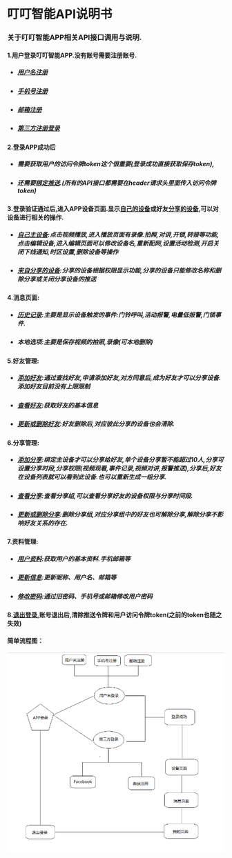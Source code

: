 # 叮叮智能API说明书

### 关于叮叮智能APP相关API接口调用与说明.

#### 1.用户登录叮叮智能APP.没有账号需要注册账号.

* ##### [用户名注册](/../zhang-hao-zhu-ce/yong-hu-ming-zhu-ce.html)
* ##### [手机号注册](/../zhang-hao-zhu-ce/shou-ji-hao-zhu-ce.html)
* ##### [邮箱注册](/../zhang-hao-zhu-ce/you-xiang-zhu-ce.html)
* ##### [第三方注册登录](/../deng-lu-yu-tui-chu/zhang-hao-deng-lu/di-san-fang-deng-lu.html)

#### 2.登录APP成功后

* ##### 需要获取用户的访问令牌token这个很重要\(登录成功直接获取保存token\),
* ##### 还需要[绑定推送](/../deng-lu-yu-tui-chu.html).\(所有的API接口都需要在header请求头里面传入访问令牌token\)

#### 3.登录验证通过后,进入APP设备页面.显示[自己的设备](/../she-bei-xiang-guan/wo-de-she-bei.html)或好友[分享的设备](/../she-bei-xiang-guan/fen-xiang-she-bei.html),可以对设备进行相关的操作.

* ##### [自己主设备](/../she-bei-xiang-guan/wo-de-she-bei.html):点击视频播放,进入播放页面有录像.拍照,对讲,开锁,转接等功能,点击编辑设备,进入编辑页面可以修改设备名,重新配网,设置活动检测,开启关闭下线通知,时区设置,删除设备等操作
* ##### [来自分享的设备](/../she-bei-xiang-guan/fen-xiang-she-bei.html):分享的设备根据权限显示功能,分享的设备只能修改名称和删除分享或关闭分享设备的推送

#### 4.消息页面:

* ##### [历史记录](/../xiao-xi-xiang-guan/li-shi-ji-lu.html):主要是显示设备触发的事件:门铃呼叫,活动报警,电量低报警,门锁事件.
* ##### 本地选项:主要是保存视频的拍照,录像\(可本地删除\)

#### 5.好友管理:

* ##### [添加好友](/../hao-you-guan-li/tian-jia-hao-you.html):通过查找好友,申请添加好友,对方同意后,成为好友才可以分享设备.添加好友目前没有上限限制
* ##### [查看好友](/../hao-you-guan-li/cha-kan-hao-you.html):获取好友的基本信息
* ##### [更新或删除好友](/../hao-you-guan-li/geng-xin-yu-shan-chu.html):好友删除后,对应彼此分享的设备也会清除.

#### 6.分享管理:

* ##### [添加分享](/../fen-xiang-guan-li/tian-jia-fen-xiang.html):绑定主设备才可以分享给好友,单个设备分享暂不能超过10人,分享可设置分享时段,分享权限\(视频观看,事件记录,视频对讲,报警推送\),分享后,好友在设备列表就可以看到此设备.也可以重新生成一组分享.
* ##### [查看分享](/../fen-xiang-guan-li/cha-kan-fen-xiang.html):查看分享组,可以查看分享好友的设备权限与分享时间段.
* ##### [更新或删除分享](/../fen-xiang-guan-li/geng-xin-yu-shan-chu.html):删除分享组,对应分享组中的好友也可解除分享,解除分享不影响好友关系的存在.

#### 7.资料管理:

* ##### [用户资料](/../zi-liao-guan-li/yong-hu-zi-liao.html):获取用户的基本资料.手机邮箱等
* ##### [更新信息](/../zi-liao-guan-li/geng-xin-zi-liao.html):更新昵称、用户名、邮箱等
* ##### [修改密码](/../zi-liao-guan-li/xiu-gai-mi-ma.html):通过旧密码、手机号或邮箱修改用户密码

#### 8.[退出登录](/../deng-lu-yu-tui-chu/zhang-hao-tui-chu.html),账号退出后,清除推送令牌和用户访问令牌token\(之前的token也随之失效\)

#### 简单流程图：

![](/assets/TIM截图20190306161312.png)

